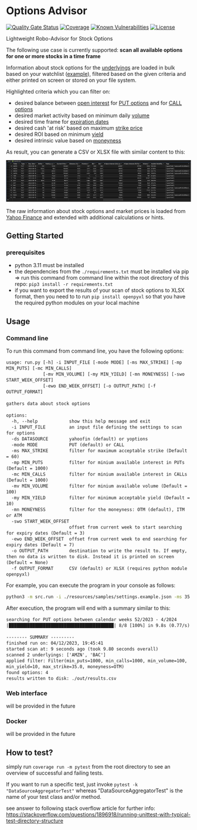 # Options Advisor

[![Quality Gate Status](https://sonarcloud.io/api/project_badges/measure?project=d-lopes_options-advisor&metric=alert_status)](https://sonarcloud.io/summary/new_code?id=d-lopes_options-advisor) [![Coverage](https://sonarcloud.io/api/project_badges/measure?project=d-lopes_options-advisor&metric=coverage)](https://sonarcloud.io/summary/overall?id=d-lopes_options-advisor) [![Known Vulnerabilities](https://snyk.io/test/github/d-lopes/options-advisor/badge.svg)](<https://snyk.io/test/github/d-lopes/options-advisor>) [![License](https://img.shields.io/badge/license-MPL--2.0-blue.svg)](https://mozilla.org/MPL/2.0)

Lightweight Robo-Advisor for Stock Options

The following use case is currently supported: **scan all available options for one or more stocks in a time frame**

Information about stock options for the [underlyings](<https://www.investopedia.com/terms/u/underlying.asp>) are loaded in bulk based on your watchlist ([example](./resources/samples/settings.example.json)), filtered based on the given criteria and either printed on screen or stored on your file system.

Highlighted criteria which you can filter on:

- desired balance between [open interest](https://www.investopedia.com/terms/o/openinterest.asp) for [PUT options](<https://www.investopedia.com/terms/p/putoption.asp>) and for [CALL options](<https://www.investopedia.com/terms/c/calloption.asp>)
- desired market activity based on minimum daily [volume](https://www.investopedia.com/terms/v/volume.asp)
- desired time frame for [expiration dates](<https://www.investopedia.com/terms/e/expirationdate.asp>)
- desired cash 'at risk' based on maximum [strike price](<https://www.investopedia.com/terms/s/strikeprice.asp>)
- desired ROI based on minimum [yield](<https://www.investopedia.com/terms/y/yield.asp>)
- desired intrinsic value based on [moneyness](<https://www.investopedia.com/terms/m/moneyness.asp>)

As result, you can generate a CSV or XLSX file with similar content to this:

![example result](./doc/media/example-result.png "Example Result")

The raw information about stock options and market prices is loaded from [Yahoo Finance](https://finance.yahoo.com/) and extended with additional calculations or hints.

## Getting Started

### prerequisites

- python 3.11 must be installed
- the dependencies from the `./requirements.txt` must be installed via pip
    => run this command from command line within the root directory of this repo: `pip3 install -r requirements.txt`
- if you want to export the results of your scan of stock options to XLSX format, then you need to to run `pip install openpyxl` so that you have the required python modules on your local machine

## Usage

### Command line

To run this command from command line, you have the following options:

```console
usage: run.py [-h] -i INPUT_FILE [-mode MODE] [-ms MAX_STRIKE] [-mp MIN_PUTS] [-mc MIN_CALLS]
              [-mv MIN_VOLUME] [-my MIN_YIELD] [-mn MONEYNESS] [-swo START_WEEK_OFFSET]
              [-ewo END_WEEK_OFFSET] [-o OUTPUT_PATH] [-f OUTPUT_FORMAT]

gathers data about stock options

options:
  -h, --help            show this help message and exit
  -i INPUT_FILE         an input file defining the settings to scan for options
  -ds DATASOURCE        yahoofin (default) or yoptions
  -mode MODE            PUT (default) or CALL
  -ms MAX_STRIKE        filter for maximum acceptable strike (Default = 60)
  -mp MIN_PUTS          filter for minium available interest in PUTs (Default = 1000)
  -mc MIN_CALLS         filter for minium available interest in CALLs (Default = 1000)
  -mv MIN_VOLUME        filter for minium available volume (Default = 100)
  -my MIN_YIELD         filter for minimum acceptable yield (Default = 10)
  -mn MONEYNESS         filter for the moneyness: OTM (default), ITM or ATM
  -swo START_WEEK_OFFSET
                        offset from current week to start searching for expiry dates (Default = 3)
  -ewo END_WEEK_OFFSET  offset from current week to end searching for expiry dates (Default = 7)
  -o OUTPUT_PATH        destination to write the result to. If empty, then no data is written to disk. Instead it is printed on screen (Default = None)
  -f OUTPUT_FORMAT      CSV (default) or XLSX (requires python module openpyxl)
```

For example, you can execute the program in your console as follows:

```bash
python3 -m src.run -i ./resources/samples/settings.example.json -ms 35 -o ./out/results.csv
```

After execution, the program will end with a summary similar to this:

```console
searching for PUT options between calendar weeks 52/2023 - 4/2024
|████████████████████████████████████████| 8/8 [100%] in 9.8s (0.77/s)

-------- SUMMARY ---------
finished run on: 04/12/2023, 19:45:41
started scan at: 9 seconds ago (took 9.80 seconds overall)
scanned 2 underlyings: ['AMZN', 'BAC']
applied filter: Filter(min_puts=1000, min_calls=1000, min_volume=100, min_yield=10, max_strike=35.0, moneyness=OTM)
found options: 4
results written to disk: ./out/results.csv
```

### Web interface

will be provided in the future

### Docker

will be provided in the future

## How to test?

simply run `coverage run -m pytest` from the root directory to see an overview of successful and failing tests.

If you want to run a specific test, just invoke `pytest -k "DataSourceAggregatorTest"` whereas "DataSourceAggregatorTest" is the name of your test class and/or method.


see answer to following stack overflow article for further info: <https://stackoverflow.com/questions/1896918/running-unittest-with-typical-test-directory-structure>
